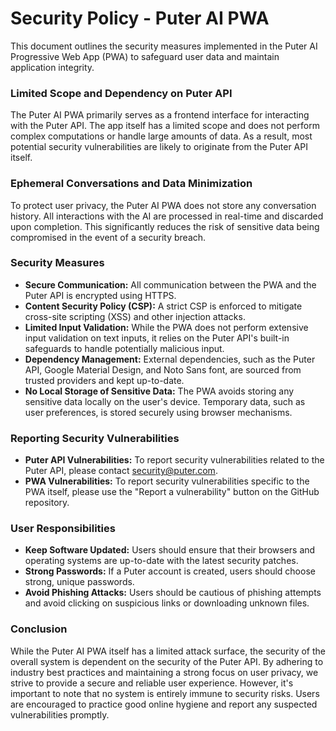 # Security Policy - Puter AI PWA

This document outlines the security measures implemented in the Puter AI Progressive Web App (PWA) to safeguard user data and maintain application integrity.

### Limited Scope and Dependency on Puter API
The Puter AI PWA primarily serves as a frontend interface for interacting with the Puter API. The app itself has a limited scope and does not perform complex computations or handle large amounts of data. As a result, most potential security vulnerabilities are likely to originate from the Puter API itself.

### Ephemeral Conversations and Data Minimization
To protect user privacy, the Puter AI PWA does not store any conversation history. All interactions with the AI are processed in real-time and discarded upon completion. This significantly reduces the risk of sensitive data being compromised in the event of a security breach.

### Security Measures
* **Secure Communication:** All communication between the PWA and the Puter API is encrypted using HTTPS.
* **Content Security Policy (CSP):** A strict CSP is enforced to mitigate cross-site scripting (XSS) and other injection attacks.
* **Limited Input Validation:** While the PWA does not perform extensive input validation on text inputs, it relies on the Puter API's built-in safeguards to handle potentially malicious input.
* **Dependency Management:** External dependencies, such as the Puter API, Google Material Design, and Noto Sans font, are sourced from trusted providers and kept up-to-date.
* **No Local Storage of Sensitive Data:** The PWA avoids storing any sensitive data locally on the user's device. Temporary data, such as user preferences, is stored securely using browser mechanisms.

### Reporting Security Vulnerabilities
* **Puter API Vulnerabilities:** To report security vulnerabilities related to the Puter API, please contact security@puter.com. 
* **PWA Vulnerabilities:** To report security vulnerabilities specific to the PWA itself, please use the "Report a vulnerability" button on the GitHub repository.

### User Responsibilities
* **Keep Software Updated:** Users should ensure that their browsers and operating systems are up-to-date with the latest security patches.
* **Strong Passwords:** If a Puter account is created, users should choose strong, unique passwords.
* **Avoid Phishing Attacks:** Users should be cautious of phishing attempts and avoid clicking on suspicious links or downloading unknown files.

### Conclusion
While the Puter AI PWA itself has a limited attack surface, the security of the overall system is dependent on the security of the Puter API. By adhering to industry best practices and maintaining a strong focus on user privacy, we strive to provide a secure and reliable user experience. However, it's important to note that no system is entirely immune to security risks. Users are encouraged to practice good online hygiene and report any suspected vulnerabilities promptly.
